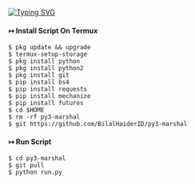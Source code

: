 [![Typing SVG](https://readme-typing-svg.herokuapp.com?duration=5050&color=3DF73B&background=000000&height=70&lines=Welcome+To+Py3+Marshal+Encryption)](https://git.io/typing-svg)

#### ↦  Install Script On Termux
```
$ pkg update && upgrade  
$ termux-setup-storage  
$ pkg install python 
$ pkg install python2
$ pkg install git  
$ pip install bs4  
$ pip install requests  
$ pip install mechanize  
$ pip install futures 
$ cd $HOME
$ rm -rf py3-marshal 
$ git https://github.com/BilalHaiderID/py3-marshal
```
#### ↦  Run Script
```
$ cd py3-marshal  
$ git pull  
$ python run.py  
```
